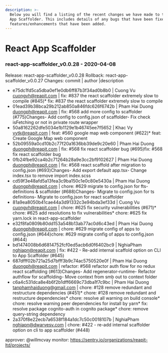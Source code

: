 ```yaml
---
description: >-
  Below you will find a listing of the recent changes we have made to the React
  App Scaffolder. This includes details of any bugs that have been fixed or
  features/enhancements that have been added.
---
```


# React App Scaffolder
### react-app-scaffolder_v0.0.28 - 2020-04-08
  
Release: react-app-scaffolder_v0.0.28
Rollback: react-app-scaffolder_v0.0.27
Changes:
commit | author |description
  
- e75dc1fd5ca5dba0ef1e0db6ff87b3f34ad0b8b0 | Cuong Vu <cuongvh@reapit.com> | fix: #837 the react scaffolder extremely slow to compile (#845)* fix: #837 the react scaffolder extremely slow to compile
- 01ead39b38bca29b212ab850a846fdc626f6742b | Pham Hai Duong <duongph@reapit.com> | fix: #568 add more config to scaffolder (#775)Changes- Add config to config.json of scaffolder- Fix check isFetching or not in private route wrapper
- 50a8162262dfe5034e1b1129e1b46745ee7f5652 | Khac Vy <vytk@reapit.com> | feat: #560 google map web component (#622)* feat: Create Google Map web component
- 52b09559a0cd10b2c77f20a1636bb39de9c20e60 | Pham Hai Duong <duongph@reapit.com> | fix: #568 fix react scaffolder bug (#695)fix: #568 fix react scaffolder bug
- 0fb24fbe92ca4b2c71264b28a9e3cc2bf9102627 | Pham Hai Duong <duongph@reapit.com> | fix: #568 react scaffold after migration to config.json (#693)Changes- Add export default app.tsx- Change index.tsx to remove import index.scss
- cd59f3e48afd5a13fea3c9ba150c1e0c80e5430a | Pham Hai Duong <duongph@reapit.com> | chore: #629 migrate to config.json for fts-definitions & scaffolder (#688)Changes- Migrate to config.json for ts definitions- Migrate to config.json for react scaffolder
- 81a9ea8050b41cae44a3d91332c3e94bda3ef33d | Cuong Vu <cuongvh@reapit.com> | chore: #625 fix security vulnerabilities (#671)* chore: #625 add resolutions to fix vulnerabilities* chore: #625 fix yarn.lock in react-app-scaffolder
- e32f8fa0809b80dd153a548b13ab77ac0d6c43ed | Pham Hai Duong <duongph@reapit.com> | chore: #629 migrate config of apps to config.json (#644)chore: #629 migrate config of apps to config.json (#644)
- bd1474008b6d6814752fcf0ed5acb6d0f6402bc9 | NghiaPham <nghiapn@reapit.com> | fix: #422 - Re-add internal scaffold option on CLI to App Scaffolder (#645)
- 687dfff02b721a25d7bfff3b9c74ac5750520e0f | Pham Hai Duong <duongph@reapit.com> | refactor: #568 refactor auth flow for no redux react scaffolding (#613)Changes- Add regenerator-runtime- Refactor authflow for scaffolding- Move context from smb out to context folder
- c6a4c531dca8e4b6f2b1dff6669c73dba1f7c9bc | Pham Hai Duong <tanphamhaiduong@gmail.com> | chore: #128 remove redundant and restructure dependencies (#451)* chore: #128 remove redundant and restructure dependencies* chore: resolve all warning on build console* chore: resolve warning peer dependencies for install by yarn* fix: resolve package cognito-auth in cognito package* chore: remove query-string dependency
- 2a370f8e22ecb7a6538f184a1dc7c50c0018107b | NghiaPham <nghiapn@dwarvesv.com> | chore: #422 - re-add internal scaffolder option on cli to app scaffolder (#448)

approver: @willmcvay
monitor: https://sentry.io/organizations/reapit-ltd/projects/
    

